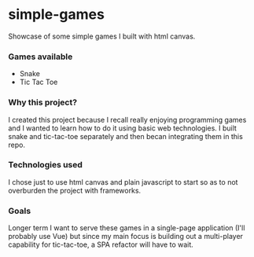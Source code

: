 # simple-games
Showcase of some simple games I built with html canvas. 

### Games available
- Snake
- Tic Tac Toe

### Why this project?
I created this project because I recall really enjoying programming games and I wanted to learn how to do it using basic web technologies. I built snake and tic-tac-toe separately and then becan integrating them in this repo.

### Technologies used
I chose just to use html canvas and plain javascript to start so as to not overburden the project with frameworks. 

### Goals

Longer term I want to serve these games in a single-page application (I'll probably use Vue) but since my main focus is building out a multi-player capability for tic-tac-toe, a SPA refactor will have to wait. 

